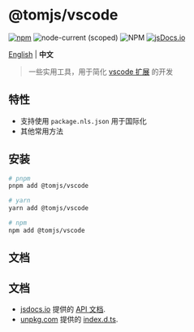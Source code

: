 # @tomjs/vscode

[![npm](https://img.shields.io/npm/v/@tomjs/vscode)](https://www.npmjs.com/package/@tomjs/vscode) ![node-current (scoped)](https://img.shields.io/node/v/@tomjs/vscode) ![NPM](https://img.shields.io/npm/l/@tomjs/vscode) [![jsDocs.io](https://img.shields.io/badge/jsDocs.io-reference-blue)](https://www.jsdocs.io/package/@tomjs/vscode)

[English](./README.md) | **中文**

> 一些实用工具，用于简化 [vscode 扩展](https://marketplace.visualstudio.com/VSCode) 的开发

## 特性

- 支持使用 `package.nls.json` 用于国际化
- 其他常用方法

## 安装

```bash
# pnpm
pnpm add @tomjs/vscode

# yarn
yarn add @tomjs/vscode

# npm
npm add @tomjs/vscode
```

## 文档

## 文档

- [jsdocs.io](https://www.jsdocs.io) 提供的 [API 文档](https://www.jsdocs.io/package/@tomjs/vscode).
- [unpkg.com](https://www.unpkg.com/) 提供的 [index.d.ts](https://www.unpkg.com/browse/@tomjs/vscode/dist/index.d.ts).
